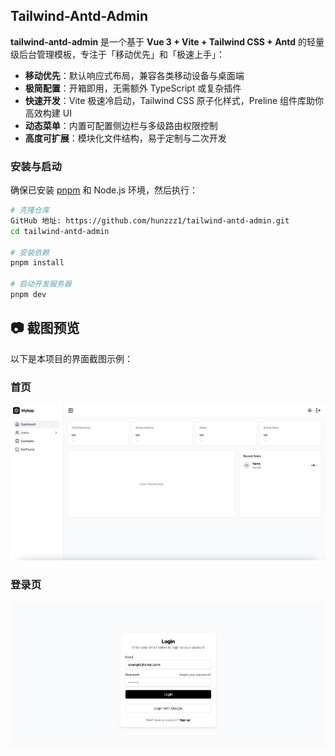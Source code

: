 ## Tailwind-Antd-Admin

**tailwind-antd-admin** 是一个基于 **Vue 3 + Vite + Tailwind CSS + Antd** 的轻量级后台管理模板，专注于「移动优先」和「极速上手」：

- **移动优先**：默认响应式布局，兼容各类移动设备与桌面端
- **极简配置**：开箱即用，无需额外 TypeScript 或复杂插件
- **快速开发**：Vite 极速冷启动，Tailwind CSS 原子化样式，Preline 组件库助你高效构建 UI
- **动态菜单**：内置可配置侧边栏与多级路由权限控制
- **高度可扩展**：模块化文件结构，易于定制与二次开发


### 安装与启动

确保已安装 [pnpm](https://pnpm.io/) 和 Node.js 环境，然后执行：

```bash
# 克隆仓库
GitHub 地址: https://github.com/hunzzz1/tailwind-antd-admin.git
cd tailwind-antd-admin

# 安装依赖
pnpm install

# 启动开发服务器
pnpm dev

```
## 📷 截图预览

以下是本项目的界面截图示例：

### 首页
![首页](https://github.com/hunzzz1/tailwind-antd-admin/blob/main/src/assets/home.png)

### 登录页
![登录页](https://github.com/hunzzz1/tailwind-antd-admin/blob/main/src/assets/login.png)
